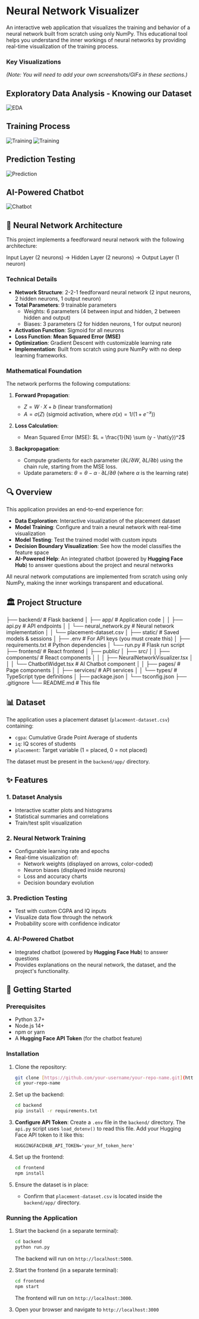 # Neural Network Visualizer

An interactive web application that visualizes the training and behavior of a neural network built from scratch using only NumPy. This educational tool helps you understand the inner workings of neural networks by providing real-time visualization of the training process.

### Key Visualizations

*(Note: You will need to add your own screenshots/GIFs in these sections.)*

## Exploratory Data Analysis - Knowing our Dataset
![EDA](ACTION_PLACEHOLDER_FOR_IMAGE_URL)

## Training Process
![Training](ACTION_PLACEHOLDER_FOR_IMAGE_URL)
![Training](ACTION_PLACEHOLDER_FOR_IMAGE_URL)

## Prediction Testing
![Prediction](ACTION_PLACEHOLDER_FOR_IMAGE_URL)

## AI-Powered Chatbot
![Chatbot](ACTION_PLACEHOLDER_FOR_IMAGE_URL)

## 🧠 Neural Network Architecture

This project implements a feedforward neural network with the following architecture:

Input Layer (2 neurons) → Hidden Layer (2 neurons) → Output Layer (1 neuron)


### Technical Details

- **Network Structure**: 2-2-1 feedforward neural network (2 input neurons, 2 hidden neurons, 1 output neuron)
- **Total Parameters**: 9 trainable parameters
  - Weights: 6 parameters (4 between input and hidden, 2 between hidden and output)
  - Biases: 3 parameters (2 for hidden neurons, 1 for output neuron)
- **Activation Function**: Sigmoid for all neurons
- **Loss Function**: **Mean Squared Error (MSE)**
- **Optimization**: Gradient Descent with customizable learning rate
- **Implementation**: Built from scratch using pure NumPy with no deep learning frameworks.

### Mathematical Foundation

The network performs the following computations:

1.  **Forward Propagation**:
    -   $Z = W \cdot X + b$ (linear transformation)
    -   $A = \sigma(Z)$ (sigmoid activation, where $\sigma(x) = 1/(1+e^{-x})$)

2.  **Loss Calculation**:
    -   Mean Squared Error (MSE): $L = \frac{1}{N} \sum (y - \hat{y})^2$

3.  **Backpropagation**:
    -   Compute gradients for each parameter ($\partial L / \partial W$, $\partial L / \partial b$) using the chain rule, starting from the MSE loss.
    -   Update parameters: $\theta = \theta - \alpha \cdot \partial L / \partial \theta$ (where $\alpha$ is the learning rate)

## 🔍 Overview

This application provides an end-to-end experience for:

-   **Data Exploration**: Interactive visualization of the placement dataset
-   **Model Training**: Configure and train a neural network with real-time visualization
-   **Model Testing**: Test the trained model with custom inputs
-   **Decision Boundary Visualization**: See how the model classifies the feature space
-   **AI-Powered Help**: An integrated chatbot (powered by **Hugging Face Hub**) to answer questions about the project and neural networks

All neural network computations are implemented from scratch using only NumPy, making the inner workings transparent and educational.

## 🏛️ Project Structure
├── backend/ # Flask backend │ ├── app/ # Application code │ │ ├── api.py # API endpoints │ │ └── neural_network.py # Neural network implementation │ │ └── placement-dataset.csv │ ├── static/ # Saved models & sessions │ ├── .env # For API keys (you must create this) │ ├── requirements.txt # Python dependencies │ └── run.py # Flask run script ├── frontend/ # React frontend │ ├── public/ │ ├── src/ │ │ ├── components/ # React components │ │ │ ├── NeuralNetworkVisualizer.tsx │ │ │ └── ChatbotWidget.tsx # AI Chatbot component │ │ ├── pages/ # Page components │ │ ├── services/ # API services │ │ └── types/ # TypeScript type definitions │ ├── package.json │ └── tsconfig.json ├── .gitignore └── README.md # This file

## 📊 Dataset

The application uses a placement dataset (`placement-dataset.csv`) containing:
-   `cgpa`: Cumulative Grade Point Average of students
-   `iq`: IQ scores of students
-   `placement`: Target variable (1 = placed, 0 = not placed)

The dataset must be present in the `backend/app/` directory.

## ✨ Features

### 1. Dataset Analysis
-   Interactive scatter plots and histograms
-   Statistical summaries and correlations
-   Train/test split visualization

### 2. Neural Network Training
-   Configurable learning rate and epochs
-   Real-time visualization of:
    -   Network weights (displayed on arrows, color-coded)
    -   Neuron biases (displayed inside neurons)
    -   Loss and accuracy charts
    -   Decision boundary evolution

### 3. Prediction Testing
-   Test with custom CGPA and IQ inputs
-   Visualize data flow through the network
-   Probability score with confidence indicator

### 4. AI-Powered Chatbot
-   Integrated chatbot (powered by **Hugging Face Hub**) to answer questions
-   Provides explanations on the neural network, the dataset, and the project's functionality.

## 🚀 Getting Started

### Prerequisites
-   Python 3.7+
-   Node.js 14+
-   npm or yarn
-   A **Hugging Face API Token** (for the chatbot feature)

### Installation

1.  Clone the repository:
    ```bash
    git clone [https://github.com/your-username/your-repo-name.git](https://github.com/your-username/your-repo-name.git)
    cd your-repo-name
    ```

2.  Set up the backend:
    ```bash
    cd backend
    pip install -r requirements.txt
    ```

3.  **Configure API Token**:
    Create a `.env` file in the `backend/` directory. The `api.py` script uses `load_dotenv()` to read this file. Add your Hugging Face API token to it like this:
    ```
    HUGGINGFACEHUB_API_TOKEN='your_hf_token_here'
    ```

4.  Set up the frontend:
    ```bash
    cd frontend
    npm install
    ```

5.  Ensure the dataset is in place:
    -   Confirm that `placement-dataset.csv` is located inside the `backend/app/` directory.

### Running the Application

1.  Start the backend (in a separate terminal):
    ```bash
    cd backend
    python run.py
    ```
    The backend will run on `http://localhost:5000`.

2.  Start the frontend (in a separate terminal):
    ```bash
    cd frontend
    npm start
    ```
    The frontend will run on `http://localhost:3000`.

3.  Open your browser and navigate to `http://localhost:3000`
